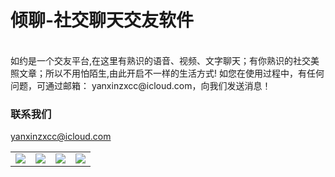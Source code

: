# 倾聊-社交聊天交友软件

<table align="center" border="0">

<tr>
<td> <img src="https://staymoving.github.io/ryue/1.png"> </td>
<td> <img src="https://staymoving.github.io/ryue/2.png"> </td>
<td> <img src="https://staymoving.github.io/ryue/3.png"> </td>
<td> <img src="https://staymoving.github.io/ryue/4.png"> </td>
</tr>

<tr>

</tr>


<br>
如约是一个交友平台,在这里有熟识的语音、视频、文字聊天；有你熟识的社交美照文章；所以不用怕陌生,由此开启不一样的生活方式!
如您在使用过程中，有任何问题，可通过邮箱： yanxinzxcc@icloud.com，向我们发送消息！
<br>



### 联系我们
yanxinzxcc@icloud.com
